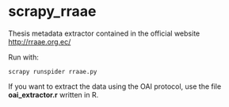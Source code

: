 # scrapy_rraae
Thesis metadata extractor contained in the official website  http://rraae.org.ec/

Run with:

    scrapy runspider rraae.py

If you want to extract the data using the OAI protocol, use the file **oai_extractor.r** written in R.
